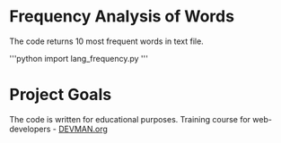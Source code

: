# Frequency Analysis of Words

The code returns 10 most frequent words in text file.

'''python
import lang_frequency.py
'''



# Project Goals

The code is written for educational purposes. Training course for web-developers - [DEVMAN.org](https://devman.org)
